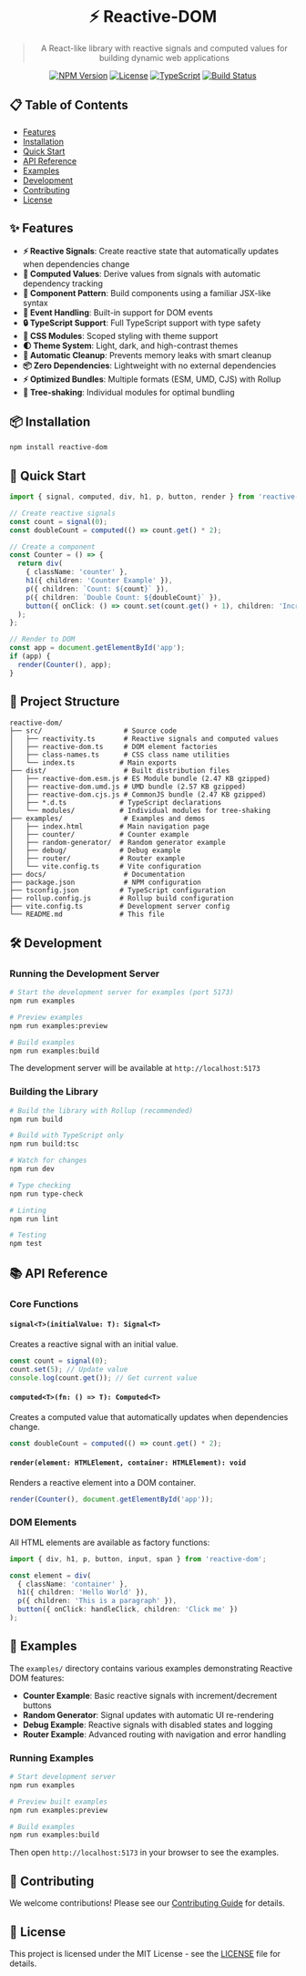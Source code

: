 <div align="center">

# ⚡ Reactive-DOM

> A React-like library with reactive signals and computed values for building dynamic web applications

[![NPM Version](https://img.shields.io/npm/v/reactive-dom.svg)](https://www.npmjs.com/package/reactive-dom)
[![License](https://img.shields.io/npm/l/reactive-dom.svg)](https://github.com/your-username/reactive-dom/blob/main/LICENSE)
[![TypeScript](https://img.shields.io/badge/TypeScript-5.9.2-blue.svg)](https://www.typescriptlang.org/)
[![Build Status](https://img.shields.io/github/actions/workflow/status/your-username/reactive-dom/ci.yml?branch=main)](https://github.com/your-username/reactive-dom/actions)

</div>

## 📋 Table of Contents

- [Features](#-features)
- [Installation](#-installation)
- [Quick Start](#-quick-start)
- [API Reference](#-api-reference)
- [Examples](#-examples)
- [Development](#-development)
- [Contributing](#-contributing)
- [License](#-license)

## ✨ Features

- **⚡ Reactive Signals**: Create reactive state that automatically updates when dependencies change
- **🧮 Computed Values**: Derive values from signals with automatic dependency tracking
- **🧩 Component Pattern**: Build components using a familiar JSX-like syntax
- **🎯 Event Handling**: Built-in support for DOM events
- **🔒 TypeScript Support**: Full TypeScript support with type safety
- **🎨 CSS Modules**: Scoped styling with theme support
- **🌓 Theme System**: Light, dark, and high-contrast themes
- **🧹 Automatic Cleanup**: Prevents memory leaks with smart cleanup
- **📦 Zero Dependencies**: Lightweight with no external dependencies
- **⚡ Optimized Bundles**: Multiple formats (ESM, UMD, CJS) with Rollup
- **🎯 Tree-shaking**: Individual modules for optimal bundling

## 📦 Installation

```bash
npm install reactive-dom
```

## 🚀 Quick Start

```typescript
import { signal, computed, div, h1, p, button, render } from 'reactive-dom';

// Create reactive signals
const count = signal(0);
const doubleCount = computed(() => count.get() * 2);

// Create a component
const Counter = () => {
  return div(
    { className: 'counter' },
    h1({ children: 'Counter Example' }),
    p({ children: `Count: ${count}` }),
    p({ children: `Double Count: ${doubleCount}` }),
    button({ onClick: () => count.set(count.get() + 1), children: 'Increment' })
  );
};

// Render to DOM
const app = document.getElementById('app');
if (app) {
  render(Counter(), app);
}
```

## 📁 Project Structure

```
reactive-dom/
├── src/                    # Source code
│   ├── reactivity.ts       # Reactive signals and computed values
│   ├── reactive-dom.ts     # DOM element factories
│   ├── class-names.ts      # CSS class name utilities
│   └── index.ts           # Main exports
├── dist/                   # Built distribution files
│   ├── reactive-dom.esm.js # ES Module bundle (2.47 KB gzipped)
│   ├── reactive-dom.umd.js # UMD bundle (2.57 KB gzipped)
│   ├── reactive-dom.cjs.js # CommonJS bundle (2.47 KB gzipped)
│   ├── *.d.ts             # TypeScript declarations
│   └── modules/           # Individual modules for tree-shaking
├── examples/               # Examples and demos
│   ├── index.html         # Main navigation page
│   ├── counter/           # Counter example
│   ├── random-generator/  # Random generator example
│   ├── debug/             # Debug example
│   ├── router/            # Router example
│   └── vite.config.ts     # Vite configuration
├── docs/                   # Documentation
├── package.json            # NPM configuration
├── tsconfig.json          # TypeScript configuration
├── rollup.config.js       # Rollup build configuration
├── vite.config.ts         # Development server config
└── README.md              # This file
```

## 🛠️ Development

### Running the Development Server

```bash
# Start the development server for examples (port 5173)
npm run examples

# Preview examples
npm run examples:preview

# Build examples
npm run examples:build
```

The development server will be available at `http://localhost:5173`

### Building the Library

```bash
# Build the library with Rollup (recommended)
npm run build

# Build with TypeScript only
npm run build:tsc

# Watch for changes
npm run dev

# Type checking
npm run type-check

# Linting
npm run lint

# Testing
npm test
```

## 📚 API Reference

### Core Functions

#### `signal<T>(initialValue: T): Signal<T>`

Creates a reactive signal with an initial value.

```typescript
const count = signal(0);
count.set(5); // Update value
console.log(count.get()); // Get current value
```

#### `computed<T>(fn: () => T): Computed<T>`

Creates a computed value that automatically updates when dependencies change.

```typescript
const doubleCount = computed(() => count.get() * 2);
```

#### `render(element: HTMLElement, container: HTMLElement): void`

Renders a reactive element into a DOM container.

```typescript
render(Counter(), document.getElementById('app'));
```

### DOM Elements

All HTML elements are available as factory functions:

```typescript
import { div, h1, p, button, input, span } from 'reactive-dom';

const element = div(
  { className: 'container' },
  h1({ children: 'Hello World' }),
  p({ children: 'This is a paragraph' }),
  button({ onClick: handleClick, children: 'Click me' })
);
```

## 🎯 Examples

The `examples/` directory contains various examples demonstrating Reactive DOM features:

- **Counter Example**: Basic reactive signals with increment/decrement buttons
- **Random Generator**: Signal updates with automatic UI re-rendering
- **Debug Example**: Reactive signals with disabled states and logging
- **Router Example**: Advanced routing with navigation and error handling

### Running Examples

```bash
# Start development server
npm run examples

# Preview built examples
npm run examples:preview

# Build examples
npm run examples:build
```

Then open `http://localhost:5173` in your browser to see the examples.

## 🤝 Contributing

We welcome contributions! Please see our [Contributing Guide](CONTRIBUTING.md) for details.

## 📄 License

This project is licensed under the MIT License - see the [LICENSE](LICENSE) file for details.

